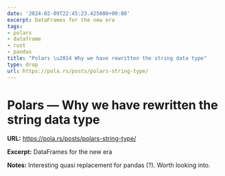 ```yaml
---
date: '2024-02-09T22:45:23.425000+00:00'
excerpt: DataFrames for the new era
tags:
- polars
- dataframe
- rust
- pandas
title: "Polars \u2014 Why we have rewritten the string data type"
type: drop
url: https://pola.rs/posts/polars-string-type/
---
```


# Polars — Why we have rewritten the string data type

**URL:** https://pola.rs/posts/polars-string-type/

**Excerpt:** DataFrames for the new era

**Notes:**
Interesting quasi replacement for pandas (?). Worth looking into. 
